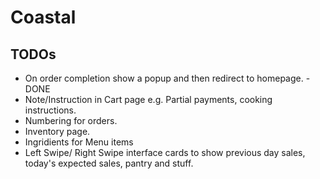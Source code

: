 # Coastal

## TODOs

- On order completion show a popup and then redirect to homepage. - DONE
- Note/Instruction in Cart page e.g. Partial payments, cooking instructions.
- Numbering for orders.
- Inventory page.
- Ingridients for Menu items
- Left Swipe/ Right Swipe interface cards to show previous day sales, today's expected sales, pantry and stuff.